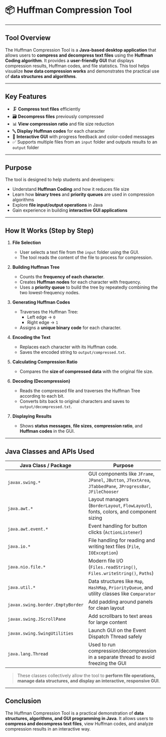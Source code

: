 # 📦 Huffman Compression Tool

---

## **Tool Overview**
The Huffman Compression Tool is a **Java-based desktop application** that allows users to **compress and decompress text files** using the **Huffman Coding algorithm**. It provides a **user-friendly GUI** that displays compression results, Huffman codes, and file statistics. This tool helps visualize **how data compression works** and demonstrates the practical use of **data structures and algorithms**.

---

## **Key Features**
- 🗜 **Compress text files** efficiently  
- 🗃 **Decompress files** previously compressed  
- 📊 **View compression ratio** and file size reduction  
- 🔤 **Display Huffman codes** for each character  
- 🎨 **Interactive GUI** with progress feedback and color-coded messages  
- ✅ Supports multiple files from an `input` folder and outputs results to an `output` folder  

---

## **Purpose**
The tool is designed to help students and developers:
- Understand **Huffman Coding** and how it reduces file size  
- Learn how **binary trees** and **priority queues** are used in compression algorithms  
- Explore **file input/output operations** in Java  
- Gain experience in building **interactive GUI applications**  

---

## **How It Works (Step by Step)**

1. **File Selection**
   - User selects a text file from the `input` folder using the GUI.
   - The tool reads the content of the file to process for compression.

2. **Building Huffman Tree**
   - Counts the **frequency of each character**.  
   - Creates **Huffman nodes** for each character with frequency.  
   - Uses a **priority queue** to build the tree by repeatedly combining the two lowest-frequency nodes.

3. **Generating Huffman Codes**
   - Traverses the Huffman Tree:
     - Left edge → `0`
     - Right edge → `1`
   - Assigns a **unique binary code** for each character.

4. **Encoding the Text**
   - Replaces each character with its Huffman code.  
   - Saves the encoded string to `output/compressed.txt`.

5. **Calculating Compression Ratio**
   - Compares the **size of compressed data** with the original file size.  

6. **Decoding (Decompression)**
   - Reads the compressed file and traverses the Huffman Tree according to each bit.  
   - Converts bits back to original characters and saves to `output/decompressed.txt`.

7. **Displaying Results**
   - Shows **status messages**, **file sizes**, **compression ratio**, and **Huffman codes** in the GUI.

---

## **Java Classes and APIs Used**

| Java Class / Package | Purpose |
|---------------------|---------|
| `javax.swing.*` | GUI components like `JFrame`, `JPanel`, `JButton`, `JTextArea`, `JTabbedPane`, `JProgressBar`, `JFileChooser` |
| `java.awt.*` | Layout managers (`BorderLayout`, `FlowLayout`), fonts, colors, and component sizing |
| `java.awt.event.*` | Event handling for button clicks (`ActionListener`) |
| `java.io.*` | File handling for reading and writing text files (`File`, `IOException`) |
| `java.nio.file.*` | Modern file I/O (`Files.readString()`, `Files.writeString()`, `Paths`) |
| `java.util.*` | Data structures like `Map`, `HashMap`, `PriorityQueue`, and utility classes like `Comparator` |
| `javax.swing.border.EmptyBorder` | Add padding around panels for clean layout |
| `javax.swing.JScrollPane` | Add scrollbars to text areas for large content |
| `javax.swing.SwingUtilities` | Launch GUI on the Event Dispatch Thread safely |
| `java.lang.Thread` | Used to run compression/decompression in a separate thread to avoid freezing the GUI |

> These classes collectively allow the tool to **perform file operations, manage data structures, and display an interactive, responsive GUI**.

---

## **Conclusion**
The Huffman Compression Tool is a practical demonstration of **data structures, algorithms, and GUI programming in Java**. It allows users to **compress and decompress text files**, view Huffman codes, and analyze compression results in an interactive way.
